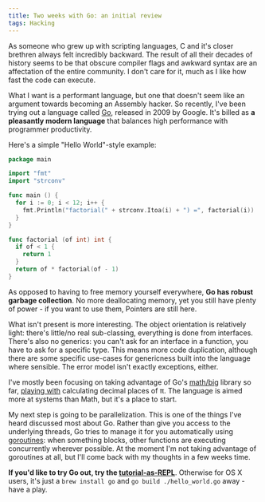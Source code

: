 ```yaml
---
title: Two weeks with Go: an initial review
tags: Hacking
---
```

As someone who grew up with scripting languages, C and it's closer brethren always felt incredibly backward. The result of all their decades of history seems to be that obscure compiler flags and awkward syntax are an affectation of the entire community. I don't care for it, much as I like how fast the code can execute.
<!--more-->

What I want is a performant language, but one that doesn't seem like an argument towards becoming an Assembly hacker. So recently, I've been trying out a language called [Go](http://golang.org), released in 2009 by Google. It's billed as **a pleasantly modern language** that balances high performance with programmer productivity.

Here's a simple "Hello World"-style example:

``` go
package main

import "fmt"
import "strconv"

func main () {
  for i := 0; i < 12; i++ {
    fmt.Println("factorial(" + strconv.Itoa(i) + ") =", factorial(i))
  }
}

func factorial (of int) int {
  if of < 1 {
    return 1
  }
  return of * factorial(of - 1)
}
```

As opposed to having to free memory yourself everywhere, **Go has robust garbage collection**. No more deallocating memory, yet you still have plenty of power - if you want to use them, Pointers are still here.

What isn't present is more interesting. The object orientation is relatively light: there's little/no real sub-classing, everything is done from interfaces. There's also no generics: you can't ask for an interface in a function, you have to ask for a specific type. This means more code duplication, although there are some specific use-cases for genericness built into the language where sensible. The error model isn't exactly exceptions, either.

I've mostly been focusing on taking advantage of Go's [math/big](http://golang.org/pkg/math/big/) library so far, [playing with](https://github.com/46Bit/the-go-sandpit/) calculating decimal places of &pi;. The language is aimed more at systems than Math, but it's a place to start.

My next step is going to be parallelization. This is one of the things I've heard discussed most about Go. Rather than give you access to the underlying threads, Go tries to manage it for you automatically using [goroutines](http://golang.org/doc/effective_go.html#goroutines): when something blocks, other functions are executing concurrently wherever possible. At the moment I'm not taking advantage of goroutines at all, but I'll come back with my thoughts in a few weeks time.

**If you'd like to try Go out, try the [tutorial-as-REPL](http://tour.golang.org)**. Otherwise for OS X users, it's just a `brew install go` and `go build ./hello_world.go` away - have a play.

